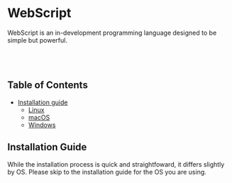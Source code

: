 # WebScript
WebScript is an in-development programming language designed to be simple but powerful.
<br><br><br><br>
## Table of Contents
* [Installation guide](#installation-guide)
    * [Linux](#linux)
    * [macOS](#macos)
    * [Windows](#windows)


## Installation Guide
While the installation process is quick and straightfoward, it differs slightly by OS. Please skip to the installation guide for the OS you are using.
